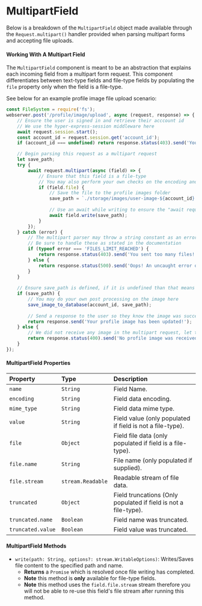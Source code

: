 # MultipartField
Below is a breakdown of the `MultipartField` object made available through the `Request.multipart()` handler provided when parsing multipart forms and accepting file uploads.

#### Working With A Multipart Field
The `MultipartField` component is meant to be an abstraction that explains each incoming field from a multipart form request. This component differentiates between text-type fields and file-type fields by populating the `file` property only when the field is a file-type. 

See below for an example profile image file upload scenario:
```javascript
const FileSystem = require('fs');
webserver.post('/profile/image/upload', async (request, response) => {
    // Ensure the user is signed in and retrieve their acccount id
    // We use the hyper-express-session middleware here
    await request.session.start();
    const account_id = request.session.get('account_id');
    if (account_id === undefined) return response.status(403).send('You must be logged in to use this endpoint.');

    // Begin parsing this request as a multipart request
    let save_path;
    try {
        await request.multipart(async (field) => {
            // Ensure that this field is a file-type
            // You may also perform your own checks on the encoding and mime type as needed
            if (field.file) {
                // Save the file to the profile images folder
                save_path = `./storage/images/user-image-${account_id}.jpg`;
                
                // Use an await while writing to ensure the "await request.multipart()" does not continue until this file is done writing
                await field.write(save_path);
            }
        });
    } catch (error) {
        // The multipart parser may throw a string constant as an error
        // Be sure to handle these as stated in the documentation
        if (typeof error === 'FILES_LIMIT_REACHED') {
            return response.status(403).send('You sent too many files! Try again.');
        } else {
            return response.status(500).send('Oops! An uncaught error occured on our end.');
        }
    }
    
    // Ensure save_path is defined, if it is undefined than that means we did not receive an image.
    if (save_path) {
        // You may do your own post processing on the image here
        save_image_to_database(account_id, save_path);
        
        // Send a response to the user so they know the image was successfully uploaded
        return response.send('Your profile image has been updated!');
    } else {
        // We did not receive any image in the multipart request, let the user know
        return response.status(400).send('No profile image was received. Please try again.');
    }
});
```

#### MultipartField Properties
| Property  | Type     | Description                |
| :-------- | :------- | :------------------------- |
| `name`    | `String` | Field Name. |
| `encoding`| `String` | Field data encoding. |
| `mime_type`| `String` | Field data mime type. |
| `value`| `String` | Field value (only populated if field is not a file-type).|
| `file`| `Object` | Field file data (only populated if field is a file-type).|
| `file.name`| `String` | File name (only populated if supplied). |
| `file.stream`| `stream.Readable` | Readable stream of file data. |
| `truncated`| `Object` | Field truncations (Only populated if field is not a file-type). |
| `truncated.name`| `Boolean` | Field name was truncated. |
| `truncated.value`| `Boolean` | Field value was truncated. |

#### MultipartField Methods
* `write(path: String, options?: stream.WritableOptions)`: Writes/Saves file content to the specified path and name.
    * **Returns** a `Promise` which is resolved once file writing has completed.
    * **Note** this method is **only** available for file-type fields.
    * **Note** this method uses the `field.file.stream` stream therefore you will not be able to re-use this field's file stream after running this method.